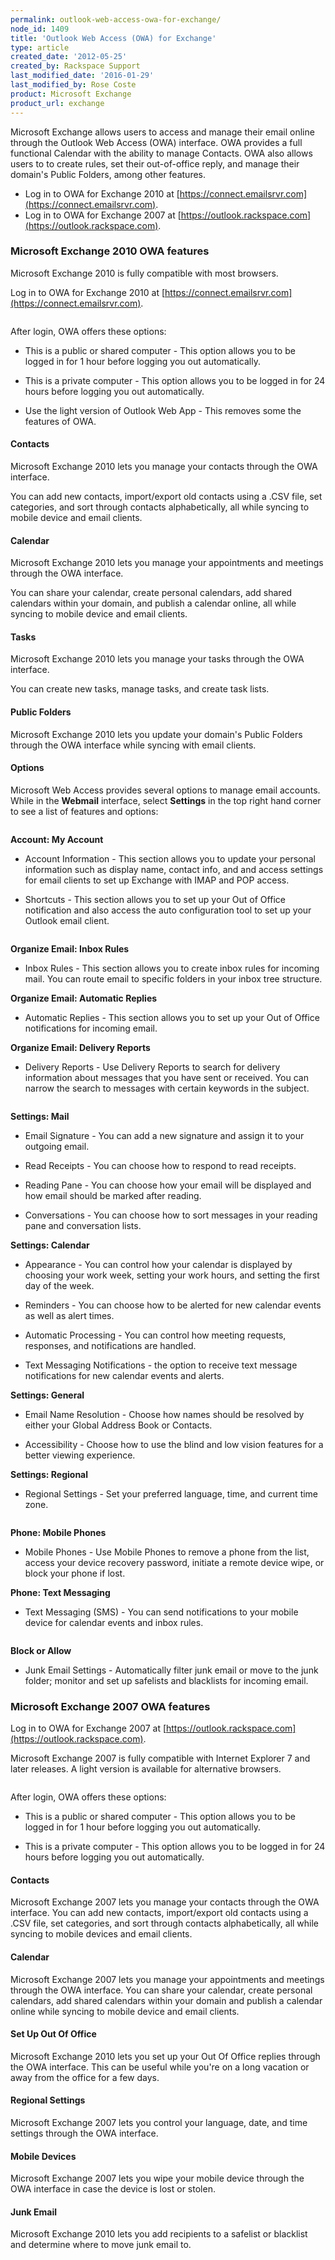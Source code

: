 ```yaml
---
permalink: outlook-web-access-owa-for-exchange/
node_id: 1409
title: 'Outlook Web Access (OWA) for Exchange'
type: article
created_date: '2012-05-25'
created_by: Rackspace Support
last_modified_date: '2016-01-29'
last_modified_by: Rose Coste
product: Microsoft Exchange
product_url: exchange
---
```


Microsoft Exchange allows users to access and manage
their email online through the Outlook Web Access (OWA) interface. OWA
provides a full functional Calendar with the ability to manage Contacts.
OWA also allows users to to create rules, set their out-of-office reply,
and manage their domain's Public Folders, among other features.

- Log in to OWA for Exchange 2010 at
  [https://connect.emailsrvr.com](https://connect.emailsrvr.com).
- Log in to OWA for Exchange 2007 at
  [https://outlook.rackspace.com](https://outlook.rackspace.com).

### Microsoft Exchange 2010 OWA features

Microsoft Exchange 2010 is fully compatible
with most browsers.

Log in to OWA for Exchange 2010 at
[https://connect.emailsrvr.com](https://connect.emailsrvr.com).

<img src="http://c15048056.r56.cf2.rackcdn.com/2.png" alt="" />

After login, OWA offers these options:

-   This is a public or shared computer - This option
    allows you to be logged in for 1 hour before logging you
    out automatically.

-   This is a private computer - This option allows
    you to be logged in for 24 hours before logging
    you out automatically.

-   Use the light version of Outlook Web App - This
    removes some the features of OWA.

#### Contacts

Microsoft Exchange 2010 lets you manage your
contacts through the OWA interface.

You can add new
contacts, import/export old contacts using a .CSV file, set categories,
and sort through contacts alphabetically, all while syncing to mobile
device and email clients.

#### Calendar

Microsoft Exchange 2010 lets you manage your
appointments and meetings through the OWA interface.

You can share your calendar, create personal calendars, add shared
calendars within your domain, and publish a calendar online, all while
syncing to mobile device and email clients.

#### Tasks

Microsoft Exchange 2010 lets you manage your tasks through the OWA interface.

You can create new tasks, manage tasks, and create task lists.

#### Public Folders

Microsoft Exchange 2010 lets you update your
domain's Public Folders through the OWA interface while syncing with
email clients.

#### Options

Microsoft Web Access provides several options to
manage email accounts. While in the **Webmail** interface, select
**Settings** in the top right hand corner to see a list of features and
options:

<img src="http://c15048056.r56.cf2.rackcdn.com/OWA1.png" alt="" />

**Account: My Account**

-   Account Information - This section allows you to
    update your personal information such as display name, contact info, and
    and access settings for email clients to set up Exchange with
    IMAP and POP access.

-   Shortcuts - This section allows you to set up
    your Out of Office notification and also access the auto
    configuration tool to set up your Outlook
    email client.

<img src="http://c15048056.r56.cf2.rackcdn.com/OWA2.png" alt="" />

**Organize Email: Inbox Rules**

-   Inbox Rules - This section allows you to create
    inbox rules for incoming mail. You can route email
    to specific folders in your inbox tree
    structure.

**Organize Email: Automatic Replies**

-   Automatic Replies - This section allows you to
    set up your Out of Office notifications for
    incoming email.

**Organize Email: Delivery Reports**

-   Delivery Reports - Use Delivery Reports to search
    for delivery information about messages that you have sent
    or received. You can narrow the search to messages with certain
    keywords in the subject.

<img src="http://c15048056.r56.cf2.rackcdn.com/OWA3.png" alt="" />

**Settings: Mail**

-   Email Signature - You can add a new
    signature and assign it to your outgoing email.

-   Read Receipts - You can choose how to respond to
    read receipts.

-   Reading Pane - You can choose how your
    email will be displayed and how email should be marked
    after reading.

-   Conversations - You can choose how to sort messages in
    your reading pane and conversation lists.

**Settings: Calendar**

-   Appearance - You can control how your calendar is
    displayed by choosing your work week, setting your work hours, and
    setting the first day of the week.

-   Reminders - You can choose how to
    be alerted for new calendar events as well as
    alert times.

-   Automatic Processing - You can control how meeting
    requests, responses, and notifications
    are handled.

-   Text Messaging Notifications - the option to
    receive text message notifications for new calendar events
    and alerts.

**Settings: General**

-   Email Name Resolution - Choose how names should be
    resolved by either your Global Address Book
    or Contacts.

-   Accessibility -  Choose how to use the
    blind and low vision features for a better
    viewing experience.

**Settings: Regional**

-   Regional Settings - Set your
    preferred language, time, and current time zone.

<img src="http://c15048056.r56.cf2.rackcdn.com/OWA4.png" alt="" />

**Phone: Mobile Phones**

-   Mobile Phones - Use Mobile Phones to remove a
    phone from the list, access your device recovery password,
    initiate a remote device wipe, or block your phone
    if lost.

**Phone: Text Messaging**

-   Text Messaging (SMS) - You can send
    notifications to your mobile device for calendar events and
    inbox rules.

<img src="http://c15048056.r56.cf2.rackcdn.com/OWA5.png" alt="" />

**Block or Allow**

-   Junk Email Settings - Automatically
    filter junk email or move to the junk folder; monitor and set up
    safelists and blacklists for incoming email.

### Microsoft Exchange 2007 OWA features

Log in to OWA for Exchange 2007 at
[https://outlook.rackspace.com](https://outlook.rackspace.com).

Microsoft Exchange 2007 is fully
compatible with Internet Explorer 7 and later releases.
A light version is available for
alternative browsers.

<img src="http://c15048056.r56.cf2.rackcdn.com/OWA.png" alt="" />

After login, OWA offers these options:

-   This is a public or shared computer - This
    option allows you to be logged in for 1 hour before logging you
    out automatically.

-   This is a private computer - This option
    allows you to be logged in for 24 hours before logging
    you out automatically.

#### Contacts

Microsoft Exchange 2007 lets you manage your
contacts through the OWA interface. You can add new
contacts, import/export old contacts using a .CSV file, set categories,
and sort through contacts alphabetically, all while syncing to mobile
devices and email clients.

#### Calendar

Microsoft Exchange 2007 lets you manage
your appointments and meetings through the OWA interface.
You can share your calendar, create personal calendars, add
shared calendars within your domain and publish a calendar online
while syncing to mobile device and email
clients.

#### Set Up Out Of Office

Microsoft Exchange 2010 lets you set up your
Out Of Office replies through the OWA interface. This can be useful
while you're on a long vacation or away from the office for a few
days.

#### Regional Settings

Microsoft Exchange 2007 lets you control
your language, date, and time settings through the OWA
interface.

#### Mobile Devices

Microsoft Exchange 2007 lets you wipe
your mobile device through the OWA interface in case the device is lost
or stolen.

#### Junk Email

Microsoft Exchange 2010 lets you add recipients
to a safelist or blacklist and determine where to move junk email
to.
